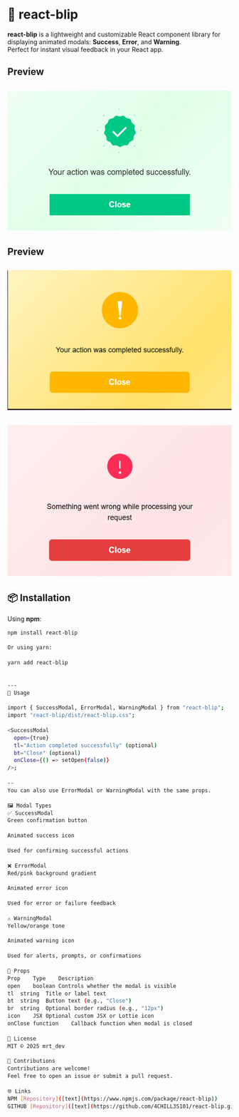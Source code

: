 # 🚨 react-blip

**react-blip** is a lightweight and customizable React component library for displaying animated modals: **Success**, **Error**, and **Warning**.  
Perfect for instant visual feedback in your React app.

## Preview

## ![Success Modal Sample](https://github.com/4CHILL3S101/react-blip/blob/master/src/assets/success_sample.png)

## Preview

## ![Warning Modal Sample](https://github.com/4CHILL3S101/react-blip/blob/master/src/assets/warning_sample.png)

## ![Error Modal Sample](https://github.com/4CHILL3S101/react-blip/blob/master/src/assets/error_sample.png)

## 📦 Installation

Using **npm**:

```bash
npm install react-blip

Or using yarn:

yarn add react-blip


---
🚀 Usage

import { SuccessModal, ErrorModal, WarningModal } from "react-blip";
import "react-blip/dist/react-blip.css";

<SuccessModal
  open={true}
  tl="Action completed successfully" (optional)
  bt="Close" (optional)
  onClose={() => setOpen(false)}
/>;

--
You can also use ErrorModal or WarningModal with the same props.

🖼️ Modal Types
✅ SuccessModal
Green confirmation button

Animated success icon

Used for confirming successful actions

❌ ErrorModal
Red/pink background gradient

Animated error icon

Used for error or failure feedback

⚠️ WarningModal
Yellow/orange tone

Animated warning icon

Used for alerts, prompts, or confirmations

🔧 Props
Prop	Type	Description
open	boolean	Controls whether the modal is visible
tl	string	Title or label text
bt	string	Button text (e.g., "Close")
br	string	Optional border radius (e.g., "12px")
icon	JSX	Optional custom JSX or Lottie icon
onClose	function	Callback function when modal is closed

📄 License
MIT © 2025 mrt_dev

🙌 Contributions
Contributions are welcome!
Feel free to open an issue or submit a pull request.

🌐 Links
NPM [Repository]([text](https://www.npmjs.com/package/react-blip))
GITHUB [Repository]([text](https://github.com/4CHILL3S101/react-blip.git))
```
